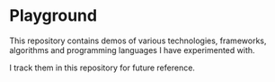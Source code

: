# Playground

This repository contains demos of various technologies, frameworks, algorithms and programming languages I have experimented with.

I track them in this repository for future reference.